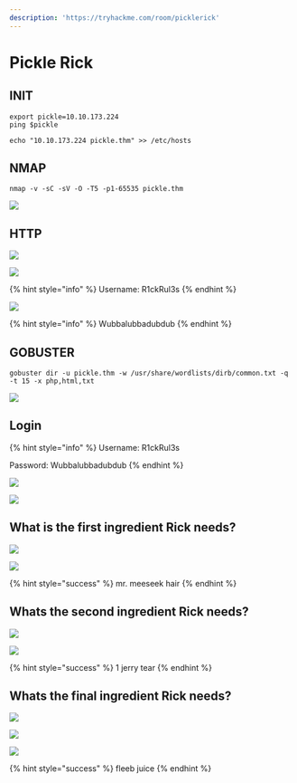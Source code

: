 ```yaml
---
description: 'https://tryhackme.com/room/picklerick'
---
```


# Pickle Rick

## INIT

```text
export pickle=10.10.173.224
ping $pickle

echo "10.10.173.224 pickle.thm" >> /etc/hosts
```

## NMAP

```text
nmap -v -sC -sV -O -T5 -p1-65535 pickle.thm
```

![](../.gitbook/assets/image%20%28424%29.png)

## HTTP

![](../.gitbook/assets/image%20%28384%29.png)

![](../.gitbook/assets/image%20%28392%29.png)

{% hint style="info" %}
Username: R1ckRul3s
{% endhint %}

![](../.gitbook/assets/image%20%28438%29.png)

{% hint style="info" %}
Wubbalubbadubdub
{% endhint %}

## GOBUSTER

```text
gobuster dir -u pickle.thm -w /usr/share/wordlists/dirb/common.txt -q -t 15 -x php,html,txt
```

![](../.gitbook/assets/image%20%28426%29.png)

## Login

{% hint style="info" %}
Username: R1ckRul3s

Password: Wubbalubbadubdub
{% endhint %}

![](../.gitbook/assets/image%20%28417%29.png)

![](../.gitbook/assets/image%20%28400%29.png)

## What is the first ingredient Rick needs?

![](../.gitbook/assets/image%20%28425%29.png)

![](../.gitbook/assets/image%20%28378%29.png)

{% hint style="success" %}
mr. meeseek hair
{% endhint %}

## Whats the second ingredient Rick needs?

![](../.gitbook/assets/image%20%28388%29.png)

![](../.gitbook/assets/image%20%28436%29.png)

{% hint style="success" %}
1 jerry tear
{% endhint %}

## Whats the final ingredient Rick needs?

![](../.gitbook/assets/image%20%28387%29.png)

![](../.gitbook/assets/image%20%28420%29.png)

![](../.gitbook/assets/image%20%28407%29.png)

{% hint style="success" %}
fleeb juice
{% endhint %}

